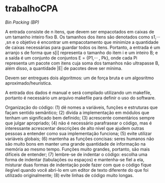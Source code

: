 # trabalhoCPA


*Bin Packing (BP)*

A entrada consiste de n itens, que devem ser empacotados em caixas de um tamanho inteiro fixo B.
Os tamanhos dos itens são denotados como s1,··· ,sn e o objetivo é encontrar um empacotamento que minimize a quantidade de caixas necessárias para guardar todos os itens. Portanto, a entrada é um arranjo s de forma que s[i] representa o tamanho do item i e um inteiro B; e a saída é um conjunto de conjuntos E = {P1,··· , Pk}, onde cada Pi representa um pacote com itens cuja soma dos tamanhos não ultrapasse B, além disso, a quantidade |E| de pacotes deve ser mínima.

Devem ser entregues dois algoritmos: um de força bruta e um algosritmo aproximado/heurística.

A entrada dos dados é manual e será compilado utilizando um makefile, portanto é necessário um arquivo makefile para definir o uso do software.

Organização do código: (1) dê nomes a variáveis, funções e estruturas que façam sentido semântico; (2) divida a implementação em módulos que tenham um significado bem definido; (3) acrescente comentários sempre que julgar apropriado; (4) não é necessário parafrasear o código, mas é interessante acrescentar descrições de alto nível que ajudem outras pessoas a entender como sua implementação funciona; (5) evite utilizar variáveis globais; (6) mantenha as funções concisas: seres humanos não são muito bons em manter uma grande quantidade de informação na memória ao mesmo tempo. Funções muito grandes, portanto, são mais difíceis de entender; (7) lembre-se de indentar o código: escolha uma forma de indentar (tabulações ou espaços) e mantenha-se fiel a ela, misturar duas formas de indentação pode fazer com que o código fique ilegível quando você abri-lo em um editor de texto diferente do que foi utilizado originalmente; (8) evite linhas de código muito longas.
